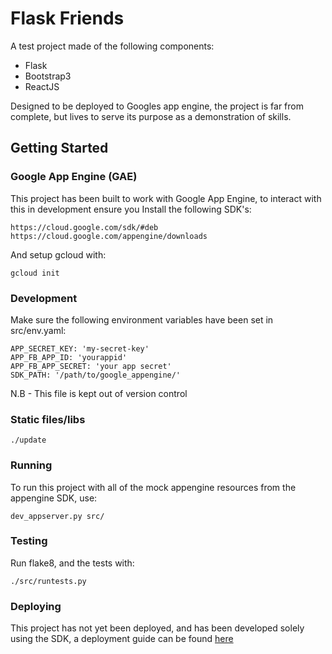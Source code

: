 # Flask Friends
A test project made of the following components:

- Flask
- Bootstrap3
- ReactJS

Designed to be deployed to Googles app engine, the project is far from complete, but lives
to serve its purpose as a demonstration of skills.

## Getting Started

### Google App Engine (GAE)
This project has been built to work with Google App Engine, to interact with
this in development ensure you Install the following SDK's:

    https://cloud.google.com/sdk/#deb
    https://cloud.google.com/appengine/downloads

And setup gcloud with:

    gcloud init

### Development
Make sure the following environment variables have been set in src/env.yaml:

    APP_SECRET_KEY: 'my-secret-key'
    APP_FB_APP_ID: 'yourappid'
    APP_FB_APP_SECRET: 'your app secret'
    SDK_PATH: '/path/to/google_appengine/'

N.B - This file is kept out of version control

### Static files/libs

    ./update

### Running
To run this project with all of the mock appengine resources from the appengine SDK, use:

    dev_appserver.py src/

### Testing

Run flake8, and the tests with:

    ./src/runtests.py

### Deploying
This project has not yet been deployed, and has been developed solely using the SDK, a deployment guide can be found [here](https://github.com/GoogleCloudPlatform/appengine-flask-skeleton#deploy)
